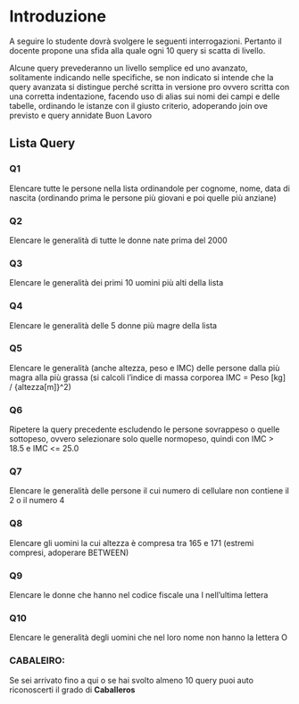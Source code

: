 # Introduzione
A seguire lo studente dovrà svolgere le seguenti interrogazioni. Pertanto il docente propone una sfida alla quale ogni 10 query si scatta di livello.

Alcune query prevederanno un livello semplice ed uno avanzato, solitamente indicando nelle specifiche, se non indicato si intende che la query avanzata si distingue perché scritta in versione pro ovvero scritta con una corretta indentazione, facendo uso di alias sui nomi dei campi e delle tabelle, ordinando le istanze con il giusto criterio, adoperando join ove previsto e query annidate
Buon Lavoro

## Lista Query
### Q1
Elencare tutte le persone nella lista ordinandole per cognome, nome, data di nascita (ordinando prima le persone più giovani e poi quelle più anziane)
### Q2
Elencare le generalità di tutte le donne nate prima del 2000
### Q3
Elencare le generalità dei primi 10 uomini più alti della lista
### Q4
Elencare le generalità delle 5 donne più magre della lista
### Q5
Elencare le generalità (anche altezza, peso e IMC) delle persone dalla più magra alla più grassa (si calcoli l’indice di massa corporea IMC = Peso [kg] / {altezza[m]}^2)
### Q6
Ripetere la query precedente escludendo le persone sovrappeso o quelle sottopeso, ovvero selezionare solo quelle normopeso, quindi con IMC > 18.5 e IMC <= 25.0
### Q7
Elencare le generalità delle persone il cui numero di cellulare non contiene il 2 o il numero 4
### Q8
Elencare gli uomini la cui altezza è compresa tra 165 e 171 (estremi compresi, adoperare BETWEEN)
### Q9
Elencare le donne che hanno nel codice fiscale una I nell’ultima lettera
### Q10
Elencare le generalità degli uomini che nel loro nome non hanno la lettera O
### CABALEIRO:
Se sei arrivato fino a qui o se hai svolto almeno 10 query puoi auto riconoscerti il grado di **Caballeros**
